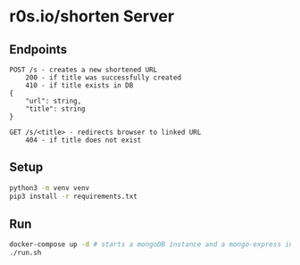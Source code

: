 # r0s.io/shorten Server

## Endpoints

```text
POST /s - creates a new shortened URL
    200 - if title was successfully created
    410 - if title exists in DB
{
    "url": string,
    "title": string
}

GET /s/<title> - redirects browser to linked URL
    404 - if title does not exist
```

## Setup

```bash
python3 -m venv venv
pip3 install -r requirements.txt
```

## Run

```bash
docker-compose up -d # starts a mongoDB instance and a mongo-express instance
./run.sh
```
